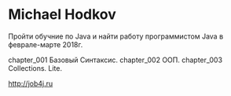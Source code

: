 # Michael Hodkov

Пройти обучние по Java и найти работу программистом Java в феврале-марте 2018г.

chapter_001 Базовый Синтаксис.
chapter_002 ООП.
chapter_003 Collections. Lite.


http://job4j.ru
